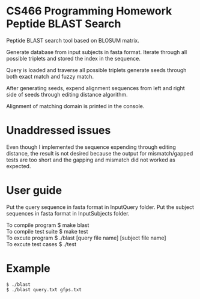 # CS466 Programming Homework Peptide BLAST Search

Peptide BLAST search tool based on BLOSUM matrix.

Generate database from input subjects in fasta format.
Iterate through all possible triplets and stored the index in the sequence.

Query is loaded and traverse all possible triplets generate seeds through both exact match and fuzzy match.

After generating seeds, expend alignment sequences from left and right side of seeds through editing distance algorithm.

Alignment of matching domain is printed in the console.

# Unaddressed issues

Even though I implemented the sequence expending through editing distance, the result is not desired because the output for mismatch/gapped tests are too short and the gapping and mismatch did not worked as expected.

# User guide

Put the query sequence in fasta format in InputQuery folder.
Put the subject sequences in fasta format in InputSubjects folder.        <br>

To compile program    $ make blast                                        <br>
To compile test suite $ make test                                         <br>
To excute program     $ ./blast [query file name] [subject file name]     <br>
To excute test cases  $ ./test                                            <br>

# Example

    $ ./blast
    $ ./blast query.txt gfps.txt

